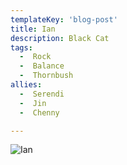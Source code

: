 ```yaml
---
templateKey: 'blog-post'
title: Ian
description: Black Cat
tags:
  -  Rock
  -  Balance
  -  Thornbush
allies:
  -  Serendi
  -  Jin
  -  Chenny

---
```

![Ian](/img/Ian.png)
